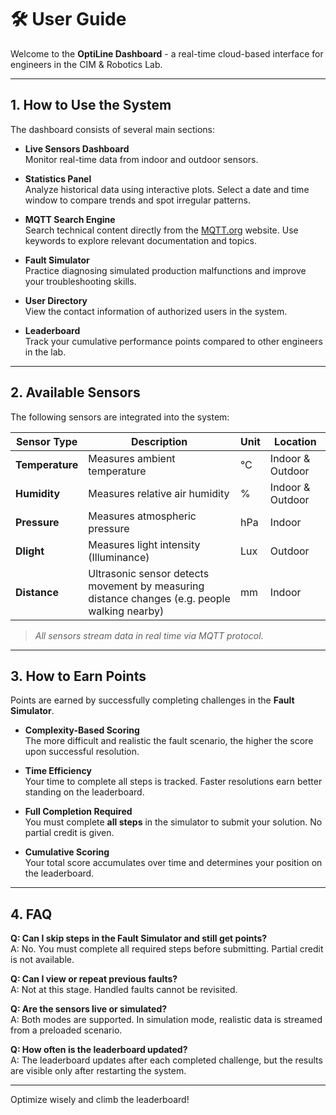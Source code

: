 # 🛠️ User Guide

Welcome to the **OptiLine Dashboard** - a real-time cloud-based interface for engineers in the CIM & Robotics Lab.

---

## 1. How to Use the System

The dashboard consists of several main sections:

- **Live Sensors Dashboard**  
  Monitor real-time data from indoor and outdoor sensors.

- **Statistics Panel**  
  Analyze historical data using interactive plots. Select a date and time window to compare trends and spot irregular patterns.

- **MQTT Search Engine**  
  Search technical content directly from the [MQTT.org](https://mqtt.org) website. Use keywords to explore relevant documentation and topics.

- **Fault Simulator**  
  Practice diagnosing simulated production malfunctions and improve your troubleshooting skills.

- **User Directory**  
  View the contact information of authorized users in the system.

- **Leaderboard**  
  Track your cumulative performance points compared to other engineers in the lab.

---

## 2. Available Sensors

The following sensors are integrated into the system:

| Sensor Type               | Description                                                                 | Unit         | Location        |
|---------------------------|-----------------------------------------------------------------------------|--------------|-----------------|
| **Temperature**           | Measures ambient temperature                                                | °C           | Indoor & Outdoor|
| **Humidity**              | Measures relative air humidity                                              | %            | Indoor & Outdoor|
| **Pressure**              | Measures atmospheric pressure                                               | hPa          | Indoor          |
| **Dlight**             | Measures light intensity (Illuminance)                                         | Lux          | Outdoor         |
| **Distance** | Ultrasonic sensor detects movement by measuring distance changes (e.g. people walking nearby) | mm          | Indoor          |

> *All sensors stream data in real time via MQTT protocol.*

---

## 3. How to Earn Points

Points are earned by successfully completing challenges in the **Fault Simulator**.

- **Complexity-Based Scoring**  
  The more difficult and realistic the fault scenario, the higher the score upon successful resolution.

- **Time Efficiency**  
  Your time to complete all steps is tracked. Faster resolutions earn better standing on the leaderboard.

- **Full Completion Required**  
  You must complete **all steps** in the simulator to submit your solution. No partial credit is given.

- **Cumulative Scoring**  
  Your total score accumulates over time and determines your position on the leaderboard.

---

## 4. FAQ

**Q: Can I skip steps in the Fault Simulator and still get points?**  
A: No. You must complete all required steps before submitting. Partial credit is not available.

**Q: Can I view or repeat previous faults?**  
A: Not at this stage. Handled faults cannot be revisited.

**Q: Are the sensors live or simulated?**  
A: Both modes are supported. In simulation mode, realistic data is streamed from a preloaded scenario.

**Q: How often is the leaderboard updated?**  
A: The leaderboard updates after each completed challenge, but the results are visible only after restarting the system.

---

Optimize wisely and climb the leaderboard!

